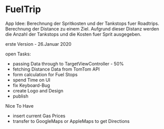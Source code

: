 # FuelTrip

App Idee:
Berechnung der Spritkosten und der Tankstops fuer Roadtrips.
Berechnung der Distance zu einem Ziel. Aufgrund dieser Distanz werden die Anzahl der Tankstops und die Kosten fuer Sprit ausgegeben.

erste Version - 26.Januar 2020

open Tasks:
- passing Data through to TargetViewController - 50%
- fetching Distance Data from TomTom API
- form calculation for Fuel Stops
- spend Time on UI
- fix Keyboard-Bug
- create Logo and Design
- publish


Nice To Have
- insert current Gas Prices
- transfer to GoogleMaps or AppleMaps to get Directions
